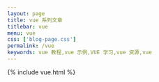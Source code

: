 ```yaml
---
layout: page
title: vue 系列文章
titlebar: vue
menu: vue
css: ['blog-page.css']
permalink: /vue
keywords: vue 教程,vue 示例,VUE 学习,vue 资源,vue
---
```


{% include vue.html %}